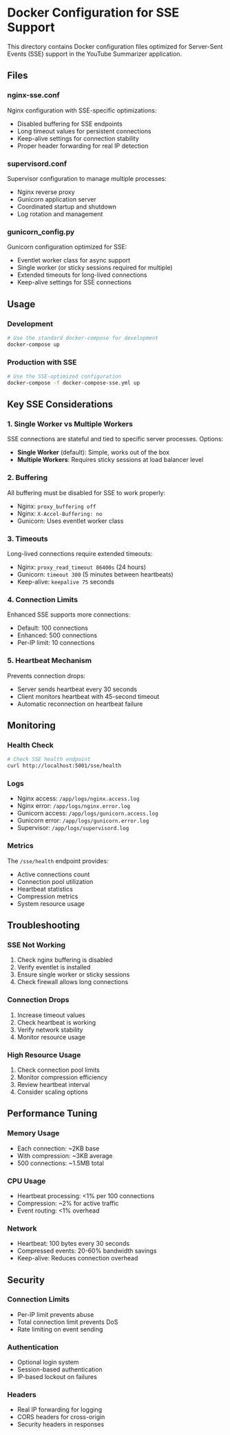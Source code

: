 # Docker Configuration for SSE Support

This directory contains Docker configuration files optimized for Server-Sent Events (SSE) support in the YouTube Summarizer application.

## Files

### nginx-sse.conf
Nginx configuration with SSE-specific optimizations:
- Disabled buffering for SSE endpoints
- Long timeout values for persistent connections
- Keep-alive settings for connection stability
- Proper header forwarding for real IP detection

### supervisord.conf
Supervisor configuration to manage multiple processes:
- Nginx reverse proxy
- Gunicorn application server
- Coordinated startup and shutdown
- Log rotation and management

### gunicorn_config.py
Gunicorn configuration optimized for SSE:
- Eventlet worker class for async support
- Single worker (or sticky sessions required for multiple)
- Extended timeouts for long-lived connections
- Keep-alive settings for SSE connections

## Usage

### Development
```bash
# Use the standard docker-compose for development
docker-compose up
```

### Production with SSE
```bash
# Use the SSE-optimized configuration
docker-compose -f docker-compose-sse.yml up
```

## Key SSE Considerations

### 1. Single Worker vs Multiple Workers
SSE connections are stateful and tied to specific server processes. Options:
- **Single Worker** (default): Simple, works out of the box
- **Multiple Workers**: Requires sticky sessions at load balancer level

### 2. Buffering
All buffering must be disabled for SSE to work properly:
- Nginx: `proxy_buffering off`
- Nginx: `X-Accel-Buffering: no`
- Gunicorn: Uses eventlet worker class

### 3. Timeouts
Long-lived connections require extended timeouts:
- Nginx: `proxy_read_timeout 86400s` (24 hours)
- Gunicorn: `timeout 300` (5 minutes between heartbeats)
- Keep-alive: `keepalive 75` seconds

### 4. Connection Limits
Enhanced SSE supports more connections:
- Default: 100 connections
- Enhanced: 500 connections
- Per-IP limit: 10 connections

### 5. Heartbeat Mechanism
Prevents connection drops:
- Server sends heartbeat every 30 seconds
- Client monitors heartbeat with 45-second timeout
- Automatic reconnection on heartbeat failure

## Monitoring

### Health Check
```bash
# Check SSE health endpoint
curl http://localhost:5001/sse/health
```

### Logs
- Nginx access: `/app/logs/nginx.access.log`
- Nginx error: `/app/logs/nginx.error.log`
- Gunicorn access: `/app/logs/gunicorn.access.log`
- Gunicorn error: `/app/logs/gunicorn.error.log`
- Supervisor: `/app/logs/supervisord.log`

### Metrics
The `/sse/health` endpoint provides:
- Active connections count
- Connection pool utilization
- Heartbeat statistics
- Compression metrics
- System resource usage

## Troubleshooting

### SSE Not Working
1. Check nginx buffering is disabled
2. Verify eventlet is installed
3. Ensure single worker or sticky sessions
4. Check firewall allows long connections

### Connection Drops
1. Increase timeout values
2. Check heartbeat is working
3. Verify network stability
4. Monitor resource usage

### High Resource Usage
1. Check connection pool limits
2. Monitor compression efficiency
3. Review heartbeat interval
4. Consider scaling options

## Performance Tuning

### Memory Usage
- Each connection: ~2KB base
- With compression: ~3KB average
- 500 connections: ~1.5MB total

### CPU Usage
- Heartbeat processing: <1% per 100 connections
- Compression: ~2% for active traffic
- Event routing: <1% overhead

### Network
- Heartbeat: 100 bytes every 30 seconds
- Compressed events: 20-60% bandwidth savings
- Keep-alive: Reduces connection overhead

## Security

### Connection Limits
- Per-IP limit prevents abuse
- Total connection limit prevents DoS
- Rate limiting on event sending

### Authentication
- Optional login system
- Session-based authentication
- IP-based lockout on failures

### Headers
- Real IP forwarding for logging
- CORS headers for cross-origin
- Security headers in responses